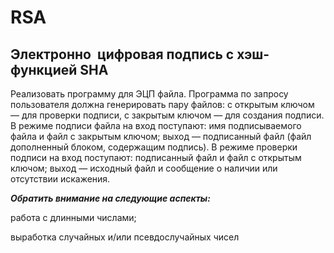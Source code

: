 # RSA

## Электронно ***­*** цифровая подпись c хэш-функцией SHA ##
Реализовать программу для ЭЦП файла. Программа по запросу пользователя должна генерировать пару файлов: с открытым ключом — для проверки подписи, с закрытым ключом — для создания подписи. В режиме подписи файла на вход поступают: имя подписываемого файла и файл с закрытым ключом; выход — подписанный файл (файл дополненный блоком, содержащим подпись). В режиме проверки подписи на вход поступают: подписанный файл и файл с открытым ключом; выход — исходный файл и сообщение о наличии или отсутствии искажения.

***Обратить внимание на следующие аспекты:***

работа с длинными числами; 

выработка случайных и/или псевдослучайных чисел